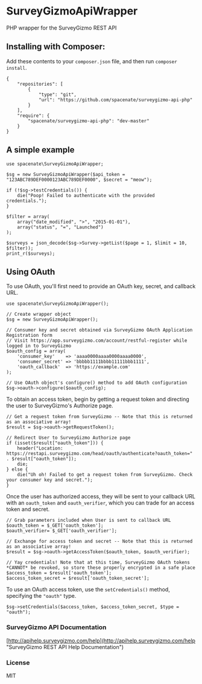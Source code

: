 # SurveyGizmoApiWrapper
PHP wrapper for the SurveyGizmo REST API

## Installing with Composer:

Add these contents to your `composer.json` file, and then run `composer install`.

    {
        "repositories": [
            {
                "type": "git",
                "url": "https://github.com/spacenate/surveygizmo-api-php"
            }
        ],
        "require": {
            "spacenate/surveygizmo-api-php": "dev-master"
        }
    }

## A simple example

    use spacenate\SurveyGizmoApiWrapper;

    $sg = new SurveyGizmoApiWrapper($api_token = "123ABC789DEF0000123ABC789DEF0000", $secret = "meow");

    if (!$sg->testCredentials()) {
        die("Poop! Failed to authenticate with the provided credentials.");
    }

    $filter = array(
        array("date_modified", ">", "2015-01-01"),
        array("status", "=", "Launched")
    );

    $surveys = json_decode($sg->Survey->getList($page = 1, $limit = 10, $filter));
    print_r($surveys);

## Using OAuth

To use OAuth, you'll first need to provide an OAuth key, secret, and callback URL.

    use spacenate\SurveyGizmoApiWrapper();

    // Create wrapper object
    $sg = new SurveyGizmoApiWrapper();

    // Consumer key and secret obtained via SurveyGizmo OAuth Application Registration form
    // Visit https://app.surveygizmo.com/account/restful-register while logged in to SurveyGizmo
    $oauth_config = array(
        'consumer_key'    => 'aaaa0000aaaa0000aaaa0000',
        'consumer_secret' => 'bbbbb1111bbbb11111bbb1111',
        'oauth_callback'  => 'https://example.com'
    );

    // Use OAuth object's configure() method to add OAuth configuration
    $sg->oauth->configure($oauth_config);

To obtain an access token, begin by getting a request token and directing the user to SurveyGizmo's Authorize page.

    // Get a request token from SurveyGizmo -- Note that this is returned as an associative array!
    $result = $sg->oauth->getRequestToken();

    // Redirect User to SurveyGizmo Authorize page
    if (isset($result["oauth_token"])) {
        header("Location: https://restapi.surveygizmo.com/head/oauth/authenticate?oauth_token=" . $result["oauth_token"]);
        die;
    } else {
        die("Uh oh! Failed to get a request token from SurveyGizmo. Check your consumer key and secret.");
    }

Once the user has authorized access, they will be sent to your callback URL with an `oauth_token` and `oauth_verifier`, which you can trade for an access token and secret.

    // Grab parameters included when User is sent to callback URL
    $oauth_token = $_GET['oauth_token'];
    $oauth_verifier= $_GET['oauth_verifier'];

    // Exchange for access token and secret -- Note that this is returned as an associative array!
    $result = $sg->oauth->getAccessToken($oauth_token, $oauth_verifier);

    // Yay credentials! Note that at this time, SurveyGizmo OAuth tokens *CANNOT* be revoked, so store these properly encrypted in a safe place
    $access_token = $result['oauth_token'];
    $access_token_secret = $result['oauth_token_secret'];

To use an OAuth access token, use the `setCredentials()` method, specifying the `"oauth"` type.

    $sg->setCredentials($access_token, $access_token_secret, $type = "oauth");

### SurveyGizmo API Documentation
[http://apihelp.surveygizmo.com/help](http://apihelp.surveygizmo.com/help "SurveyGizmo REST API Help Documentation")

### License

MIT
